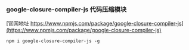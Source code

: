 ### google-closure-compiler-js 代码压缩模块

[官网地址 https://www.npmjs.com/package/google-closure-compiler-js](https://www.npmjs.com/package/google-closure-compiler-js)

```
npm i google-closure-compiler-js -g
```
